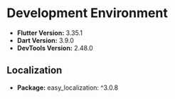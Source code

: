 
# Development Environment

- **Flutter Version:** 3.35.1  
- **Dart Version:** 3.9.0
- **DevTools Version:** 2.48.0

## Localization

- **Package:** easy_localization: ^3.0.8
